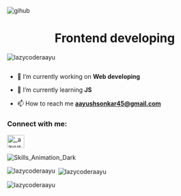 ![gihub](https://github.com/LazycoderAayu/LazycoderAayu/assets/153844634/925633c8-a25c-4b2c-ad97-cd2868f3fec9)


<h1 align="center">Frontend developing</h1>

<p align="left"> <img src="https://komarev.com/ghpvc/?username=lazycoderaayu&label=Profile%20views&color=0e75b6&style=flat" alt="lazycoderaayu" /> </p>

<p align="left"> <a href="https://twitter.com/" target="blank"><img src="https://img.shields.io/twitter/follow/?logo=twitter&style=for-the-badge" alt="" /></a> </p>

- 🔭 I’m currently working on **Web developing**

- 🌱 I’m currently learning **JS**

- 📫 How to reach me **aayushsonkar45@gmail.com**

<h3 align="left">Connect with me:</h3>
<p align="left">
<a href="https://instagram.com/_aayush_tkd" target="blank"><img align="center" src="https://raw.githubusercontent.com/rahuldkjain/github-profile-readme-generator/master/src/images/icons/Social/instagram.svg" alt="_aayush_tkd" height="30" width="40" /></a>
</p>

![Skills_Animation_Dark](https://github.com/user-attachments/assets/bf58b479-f264-4738-a11b-51701becccb9)


<p><img align="left" src="https://github-readme-stats.vercel.app/api/top-langs?username=lazycoderaayu&show_icons=true&locale=en&layout=compact" alt="lazycoderaayu" /></p>

<p>&nbsp;<img align="center" src="https://github-readme-stats.vercel.app/api?username=lazycoderaayu&show_icons=true&locale=en" alt="lazycoderaayu" /></p>

<p><img align="center" src="https://github-readme-streak-stats.herokuapp.com/?user=lazycoderaayu&" alt="lazycoderaayu" /></p>
